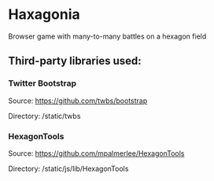 Haxagonia
=========

Browser game with many-to-many battles on a hexagon field

## Third-party libraries used:

### Twitter Bootstrap

Source: https://github.com/twbs/bootstrap

Directory: /static/twbs

### HexagonTools

Source: https://github.com/mpalmerlee/HexagonTools

Directory: /static/js/lib/HexagonTools